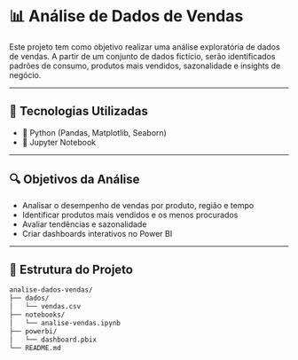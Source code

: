 # 📊 Análise de Dados de Vendas
   Este projeto tem como objetivo realizar uma análise exploratória de dados de vendas. A partir de um conjunto de dados fictício, serão identificados padrões de consumo, produtos mais vendidos, sazonalidade e insights de negócio.

---

## 🧰 Tecnologias Utilizadas

- 🐍 Python (Pandas, Matplotlib, Seaborn)
- 📓 Jupyter Notebook
---

## 🔍 Objetivos da Análise

- Analisar o desempenho de vendas por produto, região e tempo
- Identificar produtos mais vendidos e os menos procurados
- Avaliar tendências e sazonalidade
- Criar dashboards interativos no Power BI

---

## 📂 Estrutura do Projeto
```markdown
analise-dados-vendas/
├── dados/
│   └── vendas.csv
├── notebooks/
│   └── analise-vendas.ipynb
├── powerbi/
│   └── dashboard.pbix
└── README.md

